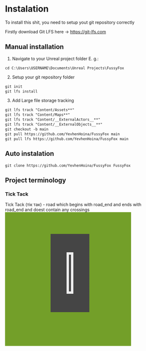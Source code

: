 # Instalation

To install this shit, you need to setup yout git repository correctly

Firstly download Git LFS here -> https://git-lfs.com

## Manual installation

1. Navigate to your Unreal project folder
E. g.:
```console
cd C:\Users\USERNAME\Documents\Unreal Projects\FussyFox
```
2. Setup your git repository folder
```console
git init
git lfs install
```
3. Add Large file storage tracking
```Console
git lfs track "Content/Assets**"
git lfs track "Content/Maps**"
git lfs track "Content/__ExternalActors__**"
git lfs track "Content/__ExternalObjects__**"
git checkout -b main
git pull https://github.com/YevhenHoina/FussyFox main
git pull lfs https://github.com/YevhenHoina/FussyFox main
```

## Auto instalation
```console
git clone https://github.com/YevhenHoina/FussyFox FussyFox
```

## Project terminology

### Tick Tack
Tick Tack (тік так) - road which begins with road_end and ends with road_end and doest contain any crossings
![Alt text](<tick tack.png>)